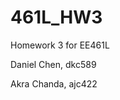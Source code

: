 # 461L_HW3

Homework 3 for EE461L

Daniel Chen, dkc589

Akra Chanda, ajc422


<meta name="google-signin-client_id" content="YOUR_CLIENT_ID.apps.googleusercontent.com">

<div id="my-signin2"></div>
  <script>
    function onSuccess(googleUser) {
      console.log('Logged in as: ' + googleUser.getBasicProfile().getName());
    }
    function onFailure(error) {
      console.log(error);
    }
    function renderButton() {
      gapi.signin2.render('my-signin2', {
        'scope': 'profile email',
        'width': 240,
        'height': 50,
        'longtitle': true,
        'theme': 'dark',
        'onsuccess': onSuccess,
        'onfailure': onFailure
      });
    }
  </script>

  <script src="https://apis.google.com/js/platform.js?onload=renderButton" async defer></script>
